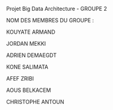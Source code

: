 Projet Big Data Architecture - GROUPE 2

NOM DES MEMBRES DU GROUPE :

KOUYATE ARMAND 
 
JORDAN MEKKI 

ADRIEN DEMAEGDT 

KONE SALIMATA

AFEF ZRIBI 

AOUS BELKACEM 

CHRISTOPHE ANTOUN

